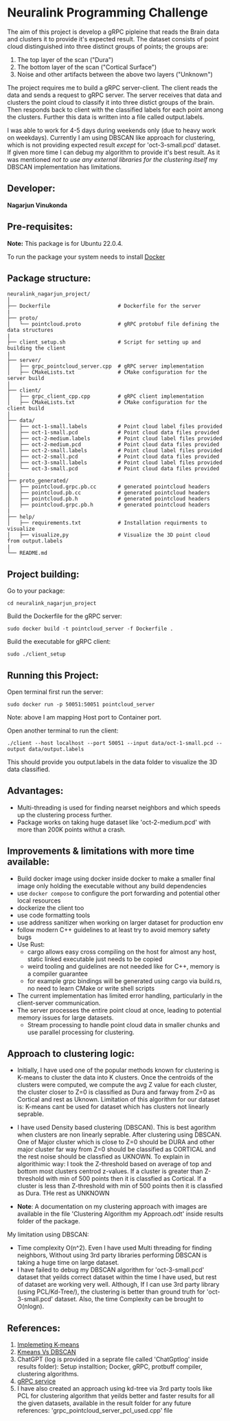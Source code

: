 # Neuralink Programming Challenge

The aim of this project is develop a gRPC pipleine that reads the Brain data and clusters it to provide it's expected result. The dataset consists of point cloud distinguished into three distinct groups of points; the groups are:<br />
1. The top layer of the scan ("Dura")<br />
2. The bottom layer of the scan ("Cortical Surface")<br />
3. Noise and other artifacts between the above two layers ("Unknown")<br />

The project requires me to build a gRPC server-client. The client reads the data and sends a request to gRPC server. The server receives that data and clusters the point cloud to classify it into three distict groups of the brain. Then responds back to client with the classified labels for each point among the clusters. Further this data is written into a file called output.labels.<br />

I was able to work for 4-5 days during weekends only (due to heavy work on weekdays). Currently I am using DBSCAN like approach for clustering, which is not providing expected result *except* for 'oct-3-small.pcd' dataset. If given more time I can debug my algorithm to provide it's best result. As it was mentioned *not to use any external libraries for the clustering itself* my DBSCAN implementation has limitations. <br />


## Developer: 

**Nagarjun Vinukonda**

## Pre-requisites:

**Note:** This package is for Ubuntu 22.0.4.<br />

To run the package your system needs to install [Docker](https://www.digitalocean.com/community/tutorials/how-to-install-and-use-docker-on-ubuntu-22-04)

## Package structure:

```
neuralink_nagarjun_project/
│
├── Dockerfile                      # Dockerfile for the server
|
├── proto/
│   └── pointcloud.proto            # gRPC protobuf file defining the data structures 
|
├── client_setup.sh                 # Script for setting up and building the client
|
├── server/
│   ├── grpc_pointcloud_server.cpp  # gRPC server implementation
│   ├── CMakeLists.txt              # CMake configuration for the server build
│
├── client/
│   ├── grpc_client_cpp.cpp         # gRPC client implementation
│   ├── CMakeLists.txt              # CMake configuration for the client build
│
├── data/
│   ├── oct-1-small.labels          # Point cloud label files provided
│   ├── oct-1-small.pcd             # Point cloud data files provided
│   ├── oct-2-medium.labels         # Point cloud label files provided
│   ├── oct-2-medium.pcd            # Point cloud data files provided
│   ├── oct-2-small.labels          # Point cloud label files provided
│   ├── oct-2-small.pcd             # Point cloud data files provided
│   ├── oct-3-small.labels          # Point cloud label files provided
│   └── oct-3-small.pcd             # Point cloud data files provided
|
├── proto_generated/
│   ├── pointcloud.grpc.pb.cc       # generated pointcloud headers
│   ├── pointcloud.pb.cc            # generated pointcloud headers
│   ├── pointcloud.pb.h             # generated pointcloud headers
│   ├── pointcloud.grpc.pb.h        # generated pointcloud headers
|
├── help/
│   ├── requirements.txt            # Installation requirments to visualize 
│   ├── visualize,py                # Visualize the 3D point cloud from output.labels
|
└── README.md   
```

## Project building:

Go to your package:<br />

```
cd neuralink_nagarjun_project
```

Build the Dockerfile for the gRPC server:<br />

```
sudo docker build -t pointcloud_server -f Dockerfile .
```

Build the executable for gRPC client:<br />

```
sudo ./client_setup
```


## Running this Project:

Open terminal first run the server:<br />
```
sudo docker run -p 50051:50051 pointcloud_server 
```

Note: above I am mapping Host port to Container port.<br />


Open another terminal to run the client:<br />
```
./client --host localhost --port 50051 --input data/oct-1-small.pcd --output data/output.labels 
```

This should provide you output.labels in the data folder to visualize the 3D data classified.


## Advantages:
- Multi-threading is used for finding nearset neighbors and which speeds up the clustering process further. 
- Package works on taking huge dataset like 'oct-2-medium.pcd' with more than 200K points withut a crash. 

## Improvements & limitations with more time available:

- Build docker image using docker inside docker to make a smaller final image only holding the executable without any build dependencies<br />
- use `docker compose` to configure the port forwarding and potential other local resources<br />
- dockerize the client too<br />
- use code formatting tools<br />
- use address sanitizer when working on larger dataset for production env <br />
- follow modern C++ guidelines to at least try to avoid memory safety bugs<br />
- Use Rust:<br />
  - cargo allows easy cross compiling on the host for almost any host, static linked executable just needs to be copied<br />
  - weird tooling and guidelines are not needed like for C++, memory is a compiler guarantee<br />
  - for example grpc bindings will be generated using cargo via build.rs, no need to learn CMake or write shell scripts<br />
- The current implementation has limited error handling, particularly in the client-server communication. <br />
- The server processes the entire point cloud at once, leading to potential memory issues for large datasets.<br />
  - Stream processing to handle point cloud data in smaller chunks and use parallel processing for clustering.<br />


## Approach to clustering logic:

- Initially, I have used one of the popular methods known for clustering is K-means to cluster the data into K clusters. Once the centroids of the clusters were computed, we compute the avg Z value for each cluster, the cluster closer to Z=0 is classified as Dura and farway from Z=0 as Cortical and rest as Uknown. Limitation of this algorithm for our dataset is: K-means cant be used for dataset which has clusters not linearly seprable.<br />

- I have used Density based clustering (DBSCAN). This is best agorithm when clusters are non linearly seprable. After clustering using DBSCAN. One of Major cluster which is close to Z=0 should be DURA and other major cluster far way from Z=0 should be classified as CORTICAL and the rest noise should be classfied as UKNOWN. To explain in algorithimic way: I took the Z-threshold based on average of top and bottom most clusters centrod z-values. If a cluster is greater than Z-threshold with min of 500 points then it is classfied as Cortical. If a cluster is less than Z-threshold with min of 500 points then it is classfied as Dura. THe rest as UNKNOWN <br />

- **Note**: A documentation on my clustering approach with images are available in the file 'Clustering Algorithm my Approach.odt' inside results folder of the package. <br />

My limitation using DBSCAN:<br />
- Time complexity O(n^2). Even I have used Multi threading for finding neighbors, Without using 3rd party libraries performing DBSCAN is taking a huge time on large dataset.<br />
- I have failed to debug my DBSCAN algorithm for 'oct-3-small.pcd' dataset that yeilds correct dataset within the time I have used, but rest of dataset are working very well. Although, If I can use 3rd party library (using PCL/Kd-Tree/), the clustering is better than ground truth for 'oct-3-small.pcd' dataset. Also, the time Complexity can be brought to O(nlogn). <br />


## References:

1. [Implemeting K-means](https://reasonabledeviations.com/2019/10/02/k-means-in-cpp/)
2. [Kmeans Vs DBSCAN](https://nzlul.medium.com/clustering-method-using-k-means-hierarchical-and-dbscan-using-python-5ca5721bbfc3)
3. ChatGPT (log is provided in a seprate file called 'ChatGptlog' inside results folder): Setup installtion; Docker, gRPC, protbuff compiler, clustering algorithms.
4. [gRPC service](https://grpc.io/docs/languages/cpp/basics/)
5. I have also created an approach using kd-tree via 3rd party tools like PCL for clustering algorithm that yeilds better and faster results for all the given datasets, available in the result folder for any future references: 'grpc_pointcloud_server_pcl_used.cpp' file
